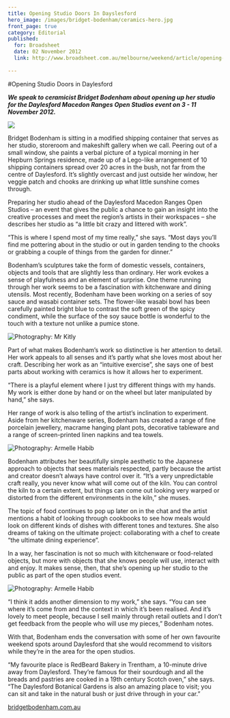 ```yaml
---
title: Opening Studio Doors In Dayslesford
hero_image: /images/bridget-bodenham/ceramics-hero.jpg
front_page: true
category: Editorial
published:
  for: Broadsheet
  date: 02 November 2012
  link: http://www.broadsheet.com.au/melbourne/weekend/article/opening-studio-doors-daylesford
 
---
```

#Opening Studio Doors in Daylesford

***We speak to ceramicist Bridget Bodenham about opening up her studio for the Daylesford Macedon Ranges Open Studios event on 3 - 11 November 2012.***

![](/images/bridget-bodenham/cloud-vessels-3.jpg)

Bridget Bodenham is sitting in a modified shipping container that serves as her studio, storeroom and makeshift gallery when we call. Peering out of a small window, she paints a verbal picture of a typical morning in her Hepburn Springs residence, made up of a Lego-like arrangement of 10 shipping containers spread over 20 acres in the bush, not far from the centre of Daylesford. It’s slightly overcast and just outside her window, her veggie patch and chooks are drinking up what little sunshine comes through.

Preparing her studio ahead of the Daylesford Macedon Ranges Open Studios – an event that gives the public a chance to gain an insight into the creative processes and meet the region’s artists in their workspaces – she describes her studio as “a little bit crazy and littered with work”.

“This is where I spend most of my time really,” she says. “Most days you’ll find me pottering about in the studio or out in garden tending to the chooks or grabbing a couple of things from the garden for dinner.”

Bodenham’s sculptures take the form of domestic vessels, containers, objects and tools that are slightly less than ordinary. Her work evokes a sense of playfulness and an element of surprise. One theme running through her work seems to be a fascination with kitchenware and dining utensils. Most recently, Bodenham have been working on a series of soy sauce and wasabi container sets. The flower-like wasabi bowl has been carefully painted bright blue to contrast the soft green of the spicy condiment, while the surface of the soy sauce bottle is wonderful to the touch with a texture not unlike a pumice stone.

![Photography: Mr Kitly](/images/bridget-bodenham/ceramics4.jpg)

Part of what makes Bodenham’s work so distinctive is her attention to detail. Her work appeals to all senses and it’s partly what she loves most about her craft. Describing her work as an “intuitive exercise”, she says one of best parts about working with ceramics is how it allows her to experiment.

“There is a playful element where I just try different things with my hands. My work is either done by hand or on the wheel but later manipulated by hand,” she says.

Her range of work is also telling of the artist’s inclination to experiment. Aside from her kitchenware series, Bodenham has created a range of fine porcelain jewellery, macrame hanging plant pots, decorative tableware and a range of screen-printed linen napkins and tea towels.

![Photography: Armelle Habib](/images/bridget-bodenham/ceramics2.jpg)

Bodenham attributes her beautifully simple aesthetic to the Japanese approach to objects that sees materials respected, partly because the artist and creator doesn’t always have control over it. “It’s a very unpredictable craft really, you never know what will come out of the kiln. You can control the kiln to a certain extent, but things can come out looking very warped or distorted from the different environments in the kiln,” she muses.

The topic of food continues to pop up later on in the chat and the artist mentions a habit of looking through cookbooks to see how meals would look on different kinds of dishes with different tones and textures. She also dreams of taking on the ultimate project: collaborating with a chef to create “the ultimate dining experience”.

In a way, her fascination is not so much with kitchenware or food-related objects, but more with objects that she knows people will use, interact with and enjoy. It makes sense, then, that she’s opening up her studio to the public as part of the open studios event.

![Photography: Armelle Habib](/images/bridget-bodenham/ceramics1.jpg)

“I think it adds another dimension to my work,” she says. “You can see where it’s come from and the context in which it’s been realised. And it’s lovely to meet people, because I sell mainly through retail outlets and I don’t get feedback from the people who will use my pieces,” Bodenham notes.

With that, Bodenham ends the conversation with some of her own favourite weekend spots around Daylesford that she would recommend to visitors while they’re in the area for the open studios.

“My favourite place is RedBeard Bakery in Trentham, a 10-minute drive away from Daylesford. They’re famous for their sourdough and all the breads and pastries are cooked in a 19th century Scotch oven,” she says. “The Daylesford Botanical Gardens is also an amazing place to visit; you can sit and take in the natural bush or just drive through in your car.”

[bridgetbodenham.com.au](http://www.bridgetbodenham.com.au/)